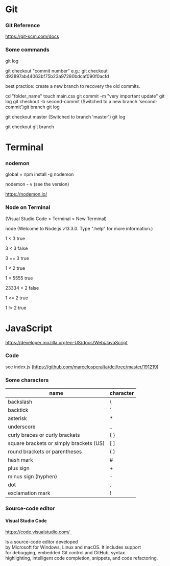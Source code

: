 # Git

### Git Reference

https://git-scm.com/docs

### Some commands

git log

git checkout "commit number"
e.g.:
git checkout d93897ab44063bf75b23a97280bdcaf090f0acfd

best practice: create a new branch to recovery the old commits.

cd "folder_name"
touch main.css
git commit -m "very important update"
git log
git checkout -b second-commit (Switched to a new branch 'second-commit')git branch
git log

git checkout master (Switched to branch 'master')
git log

git checkout
git branch

# Terminal 

### nodemon

global = npm install -g nodemon

nodemon - v (see the version)

https://nodemon.io/

### Node on Terminal

(Visual Studio Code > Terminal > New Terminal)

node (Welcome to Node.js v13.3.0. Type ".help" for more information.)

1 < 3
true

3 < 3
false

3 == 3
true

1 < 2
true

1 < 5555
true

23334 < 2
false

1 <= 2
true

1 != 2
true

# JavaScript

https://developer.mozilla.org/en-US/docs/Web/JavaScript

### Code

see index.js (https://github.com/marcelosperalta/dci/tree/master/191219)

### Some characters 

name | character
------------ | -------------
backslash | \
backtick | `
asterisk | *
underscore | _ 
curly braces or curly brackets | { }
square brackets or simply brackets (US) | [ ]
round brackets or parentheses | ( )
hash mark | #
plus sign | +
minus sign (hyphen) | -
dot | .
exclamation mark | !

### Source-code editor

#### Visual Studio Code

https://code.visualstudio.com/  

Is a source-code editor developed by Microsoft for Windows, Linux and macOS. It includes support for debugging, embedded Git control and GitHub, syntax highlighting, intelligent code completion, snippets, and code refactoring.
